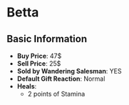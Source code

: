# Betta

## Basic Information

- **Buy Price**: 47$
- **Sell Price**: 25$
- **Sold by Wandering Salesman**: YES
- **Default Gift Reaction**: Normal
- **Heals**:
  - 2 points of Stamina